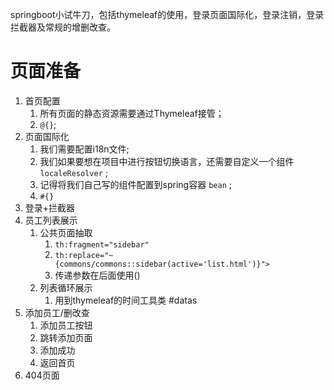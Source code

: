 springboot小试牛刀，包括thymeleaf的使用，登录页面国际化，登录注销，登录拦截器及常规的增删改查。

# 页面准备

1. 首页配置
   1. 所有页面的静态资源需要通过Thymeleaf接管；
   2. `@{}`;
2. 页面国际化
   1. 我们需要配置i18n文件;
   2. 我们如果要想在项目中进行按钮切换语言，还需要自定义一个组件`localeResolver` ;
   3. 记得将我们自己写的组件配置到spring容器 `bean` ;
   4. `#{}` 
3. 登录+拦截器
4. 员工列表展示
   1. 公共页面抽取
      1. `th:fragment="sidebar"` 
      2. `th:replace="~{commons/commons::sidebar(active='list.html')}">` 
      3. 传递参数在后面使用()
   2. 列表循环展示
      1. 用到thymeleaf的时间工具类 #datas
5. 添加员工/删改查
   1. 添加员工按钮
   2. 跳转添加页面
   3. 添加成功
   4. 返回首页
6. 404页面
